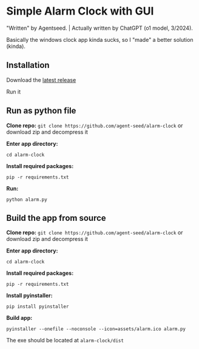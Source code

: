 # Simple Alarm Clock with GUI

"Written" by Agentseed. | Actually written by ChatGPT (o1 model, 3/2024).

Basically the windows clock app kinda sucks, so I "made" a better solution (kinda).
## Installation

Download the [latest release](https://github.com/agent-seed/alarm-clock/releases/latest)

Run it

## Run as python file

**Clone repo:**
`git clone https://github.com/agent-seed/alarm-clock` or download zip and decompress it

**Enter app directory:**

`cd alarm-clock`

**Install required packages:**

`pip -r requirements.txt`

**Run:**

`python alarm.py`

## Build the app from source

**Clone repo:**
`git clone https://github.com/agent-seed/alarm-clock` or download zip and decompress it

**Enter app directory:**

`cd alarm-clock`

**Install required packages:**

`pip -r requirements.txt`

**Install pyinstaller:**

`pip install pyinstaller`

**Build app:**

`pyinstaller --onefile --noconsole --icon=assets/alarm.ico alarm.py`

The exe should be located at `alarm-clock/dist`

